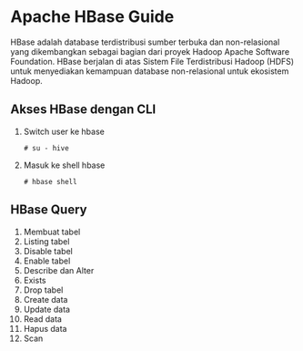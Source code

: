 # Apache HBase Guide

HBase adalah database terdistribusi sumber terbuka dan non-relasional yang dikembangkan sebagai bagian dari proyek Hadoop Apache Software Foundation. HBase berjalan di atas Sistem File Terdistribusi Hadoop (HDFS) untuk menyediakan kemampuan database non-relasional untuk ekosistem Hadoop.

## Akses HBase dengan CLI
1.	Switch user ke hbase
    ```
    # su - hive
    ```
2.	Masuk ke shell hbase
    ```
    # hbase shell
    ```
## HBase Query
1. Membuat tabel
2. Listing tabel
3. Disable tabel
4. Enable tabel
5. Describe dan Alter
6. Exists
7. Drop tabel
8. Create data
9. Update data
10. Read data
11. Hapus data
12. Scan